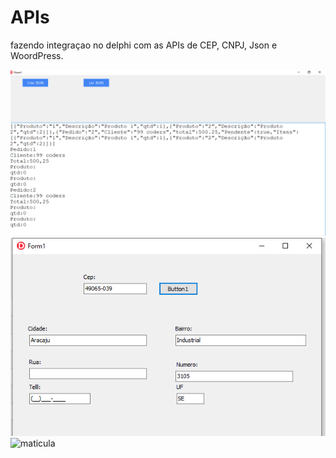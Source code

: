 # APIs
fazendo integraçao no delphi com as  APIs de CEP, CNPJ, Json e WoordPress. 

<img src="/src/jsn.PNG" alt="json"/>
<img src="/src/cep.PNG" alt="cep"/>
<img src="/src/matric.PNG" alt="maticula"/>

